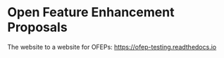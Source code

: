 # Open Feature Enhancement Proposals

The website to a website for OFEPs: 
https://ofep-testing.readthedocs.io






